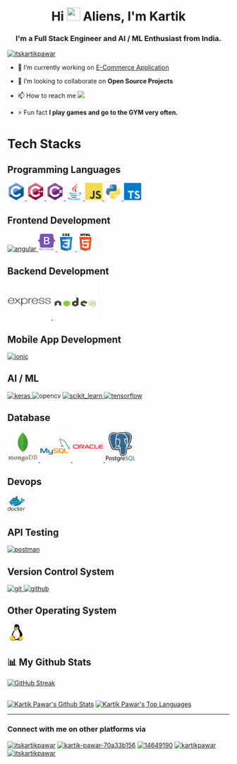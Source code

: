 <h1 align="center">Hi <img src="https://c.tenor.com/3FFF1Q6-IT4AAAAC/wave-hi.gif" width="30" height="30"> Aliens, I'm Kartik</h1>
<h3 align="center">I'm a Full Stack Engineer and AI / ML Enthusiast from India.</h3>

<p align="left"> <a href="https://twitter.com/itskartikpawar" target="blank"><img src="https://img.shields.io/twitter/follow/itskartikpawar?logo=twitter&style=for-the-badge" alt="itskartikpawar" /></a> </p>

- 🔭 I’m currently working on [E-Commerce Application](https://github.com/KartikPawar24/eshop-backend)

- 👯 I’m looking to collaborate on **Open Source Projects**

- 📫 How to reach me
<a href="mailto:kartikpawar24.10@gmail.com"> <img src="https://img.icons8.com/color/40/000000/gmail-new.png"/></a>

- ⚡ Fun fact **I play games and go to the GYM very often.**

# Tech Stacks
## Programming Languages

<p align="left"> 
<a href="https://www.cprogramming.com/" target="_blank"> <img src="https://raw.githubusercontent.com/devicons/devicon/master/icons/c/c-original.svg" alt="c" width="40" height="40"/> </a> 
<a href="https://www.cplusplus.com/" target="_blank"> <img src="https://raw.githubusercontent.com/devicons/devicon/master/icons/cplusplus/cplusplus-original.svg" alt="cplusplus" width="40" height="40"/> </a>
<a href="https://docs.microsoft.com/en-us/dotnet/csharp/" target="_blank"> <img src="https://raw.githubusercontent.com/devicons/devicon/master/icons/csharp/csharp-original.svg" alt="csharp" width="40" height="40"/> </a>
<a href="https://www.java.com" target="_blank"> <img src="https://raw.githubusercontent.com/devicons/devicon/master/icons/java/java-original.svg" alt="java" width="40" height="40"/> </a>
<a href="https://developer.mozilla.org/en-US/docs/Web/JavaScript" target="_blank"> <img src="https://raw.githubusercontent.com/devicons/devicon/master/icons/javascript/javascript-original.svg" alt="javascript" 
width="40" height="40"/> </a>
<a href="https://www.python.org" target="_blank"> <img src="https://raw.githubusercontent.com/devicons/devicon/master/icons/python/python-original.svg" alt="python" width="40" height="40"/> </a>
<a href="https://www.typescriptlang.org/" target="_blank"> <img src="https://raw.githubusercontent.com/devicons/devicon/master/icons/typescript/typescript-original.svg" alt="typescript" width="40" height="40"/> </a>


## Frontend Development

<a href="https://angular.io" target="_blank"> <img src="https://angular.io/assets/images/logos/angular/angular.svg" alt="angular" width="40" height="40"/> </a>
<a href="https://getbootstrap.com" target="_blank"> <img src="https://raw.githubusercontent.com/devicons/devicon/master/icons/bootstrap/bootstrap-plain-wordmark.svg" alt="bootstrap" width="40" height="40"/> </a> 
<a href="https://www.w3schools.com/css/" target="_blank"> <img src="https://raw.githubusercontent.com/devicons/devicon/master/icons/css3/css3-original-wordmark.svg" alt="css3" width="40" height="40"/> </a> 
<a href="https://www.w3.org/html/" target="_blank"> <img src="https://raw.githubusercontent.com/devicons/devicon/master/icons/html5/html5-original-wordmark.svg" alt="html5" width="40" height="40"/> </a>

## Backend Development

<a href="https://expressjs.com" target="_blank"> <img src="https://raw.githubusercontent.com/devicons/devicon/master/icons/express/express-original-wordmark.svg" alt="express" width="100" height="80"/> </a>
<a href="https://nodejs.org" target="_blank"> <img src="https://raw.githubusercontent.com/devicons/devicon/master/icons/nodejs/nodejs-original-wordmark.svg" alt="nodejs" width="100" height="80"/> </a>


## Mobile App Development

<a href="https://ionicframework.com" target="_blank"> <img src="https://upload.wikimedia.org/wikipedia/commons/d/d1/Ionic_Logo.svg" alt="ionic" width="100" height="80"/> </a>

## AI / ML

<a href="https://keras.io" target="_blank"> <img src="https://upload.wikimedia.org/wikipedia/commons/thumb/a/ae/Keras_logo.svg/50px-Keras_logo.svg.png" alt="keras"/>
<a hre8="https://opencv.org/" target="_blank"> <img src="https://www.vectorlogo.zone/logos/opencv/opencv-icon.svg" alt="opencv" width="70" height="40"/> </a>
<a href="https://scikit-learn.org/" target="_blank"> <img src="https://upload.wikimedia.org/wikipedia/commons/0/05/Scikit_learn_logo_small.svg" alt="scikit_learn" width="50" height="70"/> </a>
<a href="https://www.tensorflow.org" target="_blank"> <img src="https://www.vectorlogo.zone/logos/tensorflow/tensorflow-icon.svg" alt="tensorflow" width="70" height="60"/> </a>



## Database

<a href="https://www.mongodb.com/" target="_blank"> <img src="https://raw.githubusercontent.com/devicons/devicon/master/icons/mongodb/mongodb-original-wordmark.svg" alt="mongodb" width="70" height="70"/> </a>
<a href="https://www.mysql.com/" target="_blank"> <img src="https://raw.githubusercontent.com/devicons/devicon/master/icons/mysql/mysql-original-wordmark.svg" alt="mysql" width="70" height="70"/> </a>
<a href="https://www.oracle.com/" target="_blank"> <img src="https://raw.githubusercontent.com/devicons/devicon/master/icons/oracle/oracle-original.svg" alt="oracle" width="70" height="70"/> </a>
<a href="https://www.postgresql.org" target="_blank"> <img src="https://raw.githubusercontent.com/devicons/devicon/master/icons/postgresql/postgresql-original-wordmark.svg" alt="postgresql" width="70" height="70"/> 
</a> 

## Devops

<a href="https://www.docker.com/" target="_blank"> <img src="https://raw.githubusercontent.com/devicons/devicon/master/icons/docker/docker-original-wordmark.svg" alt="docker" width="40" height="40"/> </a> 

## API Testing

<a href="https://postman.com" target="_blank"> <img src="https://www.vectorlogo.zone/logos/getpostman/getpostman-icon.svg" alt="postman" width="40" height="40"/> </a>


## Version Control System

<a href="https://git-scm.com/" target="_blank"> <img src="https://www.vectorlogo.zone/logos/git-scm/git-scm-icon.svg" alt="git" width="40" height="40"/> </a>
<a href="https://github.com/" target="_blank"> <img src="https://img.icons8.com/ios-glyphs/30/000000/github.png" alt="github" width="40" height="40"/> </a>

## Other Operating System

<a href="https://www.linux.org/" target="_blank"> <img src="https://raw.githubusercontent.com/devicons/devicon/master/icons/linux/linux-original.svg" alt="linux" width="40" height="40"/> </a>    

</p>

## 📊 My Github Stats

[![GitHub Streak](https://github-readme-streak-stats.herokuapp.com/?user=KartikPawar24&theme=great-gatsby)](https://git.io/streak-stats)

  <br/>
    <a href="https://github.com/KartikPawar24/github-readme-stats"><img alt="Kartik Pawar's Github Stats" src="https://github-readme-stats.vercel.app/api?username=KartikPawar24&show_icons=true&count_private=true&theme=react&hide_border=true&bg_color=0D1117" /></a>
    <a href="https://github.com/KartikPawar24/github-readme-stats"><img alt="Kartik Pawar's Top Languages" src="https://github-readme-stats.vercel.app/api/top-langs/?username=KartikPawar24&langs_count=8&count_private=true&layout=compact&theme=react&hide_border=true&bg_color=0D1117" /></a>
  <br/>

<!--
<a href="https://github.com/KartikPawar24/github-readme-activity-graph"><img alt="Kartik Pawar's Activity Graph" src="https://activity-graph.herokuapp.com/graph?username=KartikPawar24&bg_color=0D1117&color=5BCDEC&line=5BCDEC&point=FFFFFF&hide_border=true" /></a>
-->

<hr/>
<h3 align="left">Connect with me on other platforms via</h3>
<p align="left">
<a href="https://twitter.com/itskartikpawar" target="blank"><img align="center" src="https://raw.githubusercontent.com/rahuldkjain/github-profile-readme-generator/master/src/images/icons/Social/twitter.svg" alt="itskartikpawar" height="20" width="30" /></a>
<a href="https://linkedin.com/in/kartik-pawar-70a33b156" target="blank"><img align="center" src="https://raw.githubusercontent.com/rahuldkjain/github-profile-readme-generator/master/src/images/icons/Social/linked-in-alt.svg" alt="kartik-pawar-70a33b156" height="20" width="30" /></a>
<a href="https://stackoverflow.com/users/14649190" target="blank"><img align="center" src="https://raw.githubusercontent.com/rahuldkjain/github-profile-readme-generator/master/src/images/icons/Social/stack-overflow.svg" alt="14649190" height="20" width="30" /></a>
<a href="https://kaggle.com/kartikpawar" target="blank"><img align="center" src="https://raw.githubusercontent.com/rahuldkjain/github-profile-readme-generator/master/src/images/icons/Social/kaggle.svg" alt="kartikpawar" height="20" width="30" /></a>
<a href="https://instagram.com/itskartikpawar" target="blank"><img align="center" src="https://raw.githubusercontent.com/rahuldkjain/github-profile-readme-generator/master/src/images/icons/Social/instagram.svg" alt="itskartikpawar" height="20" width="30" /></a>
</p>
